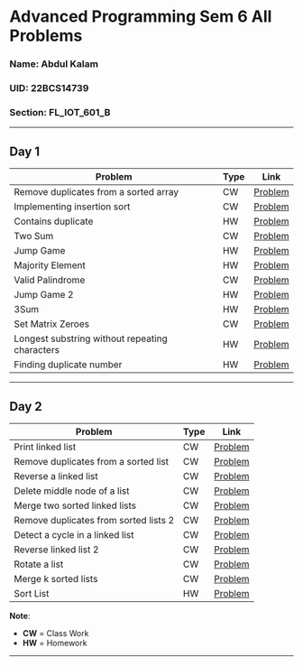 # Advanced Programming Sem 6 All Problems
### Name: Abdul Kalam
### UID: 22BCS14739
### Section: FL_IOT_601_B
---
## Day 1

| **Problem**                                | **Type** | **Link**                                                                 |
|--------------------------------------------|----------|---------------------------------------------------------------------------|
| Remove duplicates from a sorted array      | CW       | [Problem](https://leetcode.com/problems/remove-duplicates-from-sorted-array/) |
| Implementing insertion sort                | CW       | [Problem](https://www.geeksforgeeks.org/problems/insertion-sort/1)        |
| Contains duplicate                         | HW       | [Problem](https://leetcode.com/problems/contains-duplicate/description/)  |
| Two Sum                                    | CW       | [Problem](https://leetcode.com/problems/two-sum/)                         |
| Jump Game                                  | HW       | [Problem](https://leetcode.com/problems/jump-game/)                       |
| Majority Element                           | HW       | [Problem](https://leetcode.com/problems/majority-element)                 |
| Valid Palindrome                           | CW       | [Problem](https://leetcode.com/problems/valid-palindrome/)                |
| Jump Game 2                                | HW       | [Problem](https://leetcode.com/problems/jump-game-ii)                     |
| 3Sum                                       | HW       | [Problem](https://leetcode.com/problems/3sum/)                            |
| Set Matrix Zeroes                          | CW       | [Problem](https://leetcode.com/problems/set-matrix-zeroes/)               |
| Longest substring without repeating characters | HW    | [Problem](https://leetcode.com/problems/longest-substring-without-repeating-characters/description/) |
| Finding duplicate number                   | HW       | [Problem](https://leetcode.com/problems/find-the-duplicate-number/description/) |

---

## Day 2

| **Problem**                                | **Type** | **Link**                                                                 |
|--------------------------------------------|----------|---------------------------------------------------------------------------|
| Print linked list                          | CW       | [Problem](https://www.geeksforgeeks.org/problems/print-linked-list-elements/0) |
| Remove duplicates from a sorted list       | CW       | [Problem](https://leetcode.com/problems/remove-duplicates-from-sorted-list) |
| Reverse a linked list                      | CW       | [Problem](https://leetcode.com/problems/reverse-linked-list/)             |
| Delete middle node of a list               | CW       | [Problem](https://leetcode.com/problems/delete-the-middle-node-of-a-linked-list) |
| Merge two sorted linked lists              | CW       | [Problem](https://leetcode.com/problems/merge-two-sorted-lists)           |
| Remove duplicates from sorted lists 2      | CW       | [Problem](https://leetcode.com/problems/remove-duplicates-from-sorted-list-ii) |
| Detect a cycle in a linked list            | CW       | [Problem](https://leetcode.com/problems/linked-list-cycle)                |
| Reverse linked list 2                      | CW       | [Problem](https://leetcode.com/problems/reverse-linked-list-ii)           |
| Rotate a list                              | CW       | [Problem](https://leetcode.com/problems/rotate-list)                      |
| Merge k sorted lists                       | CW       | [Problem](https://leetcode.com/problems/merge-k-sorted-lists/)            |
| Sort List                                  | HW       | [Problem](https://leetcode.com/problems/sort-list/description/)           |


**Note**:  
- **CW** = Class Work  
- **HW** = Homework  

---
